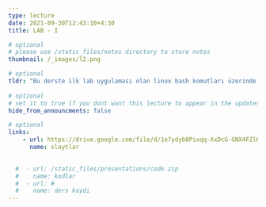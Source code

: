 ```yaml
---
type: lecture
date: 2021-09-30T12:43:10+4:30 
title: LAB - I

# optional
# please use /static_files/notes directory to store notes
thumbnail: /_images/l2.png

# optional
tldr: "Bu derste ilk lab uygulaması olan linux bash komutları üzerinde çalışılacaktır."
  
# optional
# set it to true if you dont want this lecture to appear in the updates section
hide_from_announcments: false

# optional
links:
    - url: https://drive.google.com/file/d/1e7ydyb8Pixqq-XxDcG-GNX4FZlHPOsng/view?usp=sharing
      name: slaytlar
    

  #  - url: /static_files/presentations/code.zip
  #    name: kodlar
  #  - url: #
  #    name: ders kaydı
---
```

<!-- Other additional contents using markdown -->
<!--
**Suggested Readings:**
- [Readings 1](http://example.com)
- [Readings 2](http://example.com)
-->
